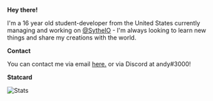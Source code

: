 **Hey there!**

I'm a 16 year old student-developer from the United States currently managing and working on [@SytheIO](https://twitter.com/SytheIO) - I'm always looking to learn new things and share my creations with the world. 

**Contact**

You can contact me via email [here.](mailto:unresisting@riseup.net) or via Discord at andy#3000!

**Statcard**

![Stats](https://github-readme-stats.vercel.app/api?username=unresisting&bg_color=#FFFFFF&theme=radical&count_private=true)
